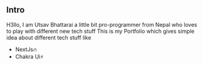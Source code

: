 ## Intro
H3llo,
I am Utsav Bhattarai a little bit pro-programmer from Nepal who loves to play with different new tech stuff
This is my Portfolio which gives simple idea about different tech stuff like
- NextJs🔥
- Chakra Ui⚡
